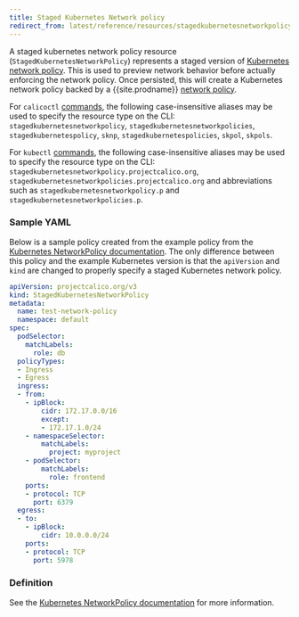 ```yaml
---
title: Staged Kubernetes Network policy
redirect_from: latest/reference/resources/stagedkubernetesnetworkpolicy
---
```


A staged kubernetes network policy resource (`StagedKubernetesNetworkPolicy`) represents a staged version
of [Kubernetes network policy](https://kubernetes.io/docs/concepts/services-networking/network-policies).
This is used to preview network behavior before actually enforcing the network policy. Once persisted, this
will create a Kubernetes network policy backed by a {{site.prodname}}
[network policy]({{site.baseurl}}/{{page.version}}/reference/resources/networkpolicy).

For `calicoctl` [commands]({{site.baseurl}}/{{page.version}}/reference/calicoctl/), the following case-insensitive aliases
may be used to specify the resource type on the CLI:
`stagedkubernetesnetworkpolicy`, `stagedkubernetesnetworkpolicies`, `stagedkubernetespolicy`, `sknp`, `stagedkubernetespolicies`, `skpol`, `skpols`.

For `kubectl` [commands](https://kubernetes.io/docs/reference/kubectl/overview/), the following case-insensitive aliases
may be used to specify the resource type on the CLI:
`stagedkubernetesnetworkpolicy.projectcalico.org`, `stagedkubernetesnetworkpolicies.projectcalico.org` and abbreviations such as
`stagedkubernetesnetworkpolicy.p` and `stagedkubernetesnetworkpolicies.p`.

### Sample YAML

Below is a sample policy created from the example policy from the
[Kubernetes NetworkPolicy documentation](https://kubernetes.io/docs/concepts/services-networking/network-policies/#the-networkpolicy-resource).
The only difference between this policy and the example Kubernetes version is that the `apiVersion` and `kind` are changed
to properly specify a staged Kubernetes network policy.

```yaml
apiVersion: projectcalico.org/v3
kind: StagedKubernetesNetworkPolicy
metadata:
  name: test-network-policy
  namespace: default
spec:
  podSelector:
    matchLabels:
      role: db
  policyTypes:
  - Ingress
  - Egress
  ingress:
  - from:
    - ipBlock:
        cidr: 172.17.0.0/16
        except:
        - 172.17.1.0/24
    - namespaceSelector:
        matchLabels:
          project: myproject
    - podSelector:
        matchLabels:
          role: frontend
    ports:
    - protocol: TCP
      port: 6379
  egress:
  - to:
    - ipBlock:
        cidr: 10.0.0.0/24
    ports:
    - protocol: TCP
      port: 5978
```

### Definition
See the [Kubernetes NetworkPolicy documentation](https://kubernetes.io/docs/reference/generated/kubernetes-api/v1.15/#networkpolicyspec-v1-networking-k8s-io)
for more information.
